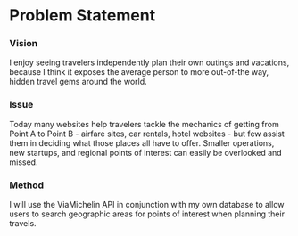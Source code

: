 # Problem Statement


### Vision

I enjoy seeing travelers independently plan their own outings and vacations, because I think it exposes the average person to more out-of-the way, hidden travel gems around the world.

### Issue

Today many websites help travelers tackle the mechanics of getting from Point A to Point B -  airfare sites, car rentals, hotel websites - but few assist them in deciding what those places all have to offer. Smaller operations, new startups, and regional points of interest can easily be overlooked and missed.

### Method

I will use the ViaMichelin API in conjunction with my own database to allow users to search geographic areas for points of interest when planning their travels.
